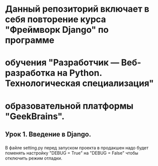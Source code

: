 # Данный репозиторий включает в себя повторение курса "Фреймворк Django" по программе
# обучения "Разработчик — Веб-разработка на Python. Технологическая специализация"
# образовательной платформы "GeekBrains".

## Урок 1. Введение в Django.

###

В файле setting.py перед запуском проекта в продакшен надо будет
поменять настройку "DEBUG = True" на "DEBUG = False" чтобы отключить 
режим отладки.
